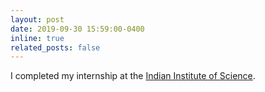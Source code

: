 ```yaml
---
layout: post
date: 2019-09-30 15:59:00-0400
inline: true
related_posts: false
---
```


I completed my internship at the [Indian Institute of Science](https://sites.google.com/iisc.ac.in/somabiswas/iacv-lab-iisc). 
